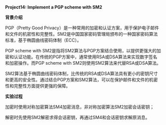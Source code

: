 **Project14: Implement a PGP scheme with SM2**

**背景介绍**

PGP（Pretty Good Privacy）是一种常用的加密和认证方案，用于保护电子邮件和文件的机密性和完整性。SM2是中国国家密码管理局颁布的一种国家密码算法标准，基于椭圆曲线密码体制（ECC）。

PGP scheme with SM2是指将SM2算法与PGP方案结合使用，以提供更强大的加密和认证功能。在传统的PGP方案中，通常使用RSA或DSA算法来实现数字签名和加密操作。而PGP scheme with SM2则使用SM2算法来代替RSA或DSA算法。

SM2算法基于椭圆曲线密码体制，比传统的RSA或DSA算法具有更小的密钥尺寸和更高的安全性。通过结合PGP方案和SM2算法，可以在保护邮件和文件的机密性和完整性方面提供更强的保障。

**实验过程**

加密时使用对称加密算法SM4加密消息，非对称加密算法SM2加密会话密钥；

解密时先使用SM2解密求得会话密钥，再通过SM4和会话密钥求解原消息。
